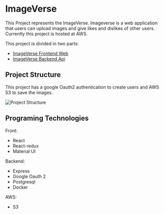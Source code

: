# ImageVerse

This Project represents the ImageVerse. Imageverse is a web application that users can upload images and give likes and dislikes of other users. Currently this project is hosted at AWS.

This project is divided in two parts:
- [ImageVerse Frontend Web](https://github.com/mandoju/ImageVerse-front-web)
- [ImageVerse Backend Api](https://github.com/mandoju/ImageVerse-backend-api)


## Project Structure
This project has a google Oauth2 authentication to create users and AWS S3 to save the images.

![Project Structure](https://raw.githubusercontent.com/mandoju/ImageVerse-backend-api/main/docs/arquiteture.png)


## Programing Technologies
Front:
- React
- React-redux
- Material UI

Backend:
- Express
- Google Oauth 2
- Postgresql 
- Docker

AWS: 
- S3
